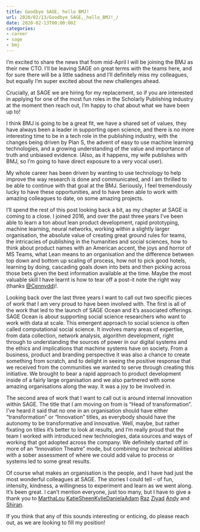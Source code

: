 ```yaml
---
title: Goodbye SAGE, hello BMJ! 
url: 2020/02/13/Goodbye_SAGE,_hello_BMJ!_/
date: 2020-02-13T00:00:00Z
categories:
- career
- sage
- bmj
---
```


I’m excited to share the news that from mid-April I will be joining the BMJ as their new CTO. I’ll be leaving SAGE on great terms with the teams here, and for sure there will be a little sadness and I’ll definitely miss my colleagues, but equally I’m super excited about the new challenges ahead. 

Crucially, at SAGE we are hiring for my replacement, so if you are interested in applying for one of the most fun roles in the Scholarly Publishing industry at the moment then reach out, I’m happy to chat about what we have been up to! 

I think BMJ is going to be a great fit, we have a shared set of values, they have always been a leader in supporting open science, and there is no more interesting time to be in a tech role in the publishing industry, with the changes being driven by Plan S, the advent of easy to use machine learning technologies, and a growing understanding of the value and importance of truth and unbiased evidence. (Also, as it happens, my wife publishes with BMJ, so I’m going to have direct exposure to a very vocal user). 

My whole career has been driven by wanting to use technology to help improve the way research is done and communicated, and I am thrilled to be able to continue with that goal at the BMJ. Seriously, I feel tremendously lucky to have these opportunities, and to have been able to work with amazing colleagues to date, on some amazing projects. 

I’ll spend the rest of this post looking back a bit, as my chapter at SAGE is coming to a close. I joined 2016, and over the past three years I’ve been able to learn a ton about lean product development, rapid prototyping, machine learning, neural networks, working within a slightly larger organisation, the absolute value of creating great ground rules for teams, the intricacies of publishing in the humanities and social sciences, how to think about product names with an American accent, the joys and horror of MS Teams, what Lean means to an organisation and the difference between top down and bottom up scaling of process, how not to pick good hotels, learning by doing, cascading goals down into bets and then picking across those bets given the best information available at the time. Maybe the most valuable skill I have learnt is how to tear off a post-it note the right way (thanks [@Cennydd](https://twitter.com/Cennydd))!. 

Looking back over the last three years I want to call out two specific pieces of work that I am very proud to have been involved with. The first is all of the work that led to the launch of SAGE Ocean and it’s associated offerings. SAGE Ocean is about supporting social science researchers who want to work with data at scale. This emergent approach to social science is often called computational social science. It involves many areas of expertise, from data collection, network analysis, algorithm development, right through to understanding the sources of power in our digital systems and the ethics and implications that machine systems have on society. From a business, product and branding perspective it was also a chance to create something from scratch, and to delight in seeing the positive response that we received from the communities we wanted to serve through creating this initiative. We brought to bear a rapid approach to product development inside of a fairly large organisation and we also partnered with some amazing organisations along the way. It was a joy to be involved in.

The second area of work that I want to call out is around internal innovation within SAGE. The title that I am moving on from is “Head of transformation”. I’ve heard it said that no one in an organisation should have either “transformation” or “Innovation” titles, as everybody should have the autonomy to be transformative and innovative. Well, maybe, but rather fixating on titles it’s better to look at results, and I’m really proud that the team I worked with introduced new technologies, data sources and ways of working that got adopted across the company. We definitely started off in more of an “Innovation Theatre” mode, but combining our technical abilities with a sober assessment of where we could add value to process or systems led to some great results. 

Of course what makes an organisation is the people, and I have had just the most wonderful colleagues at SAGE. The stories I could tell - of fun, intensity, kindness, a willingness to experiment and learn as we went along. It’s been great. I can’t mention everyone, just too many, but I have to give a thank you to [Martha](https://twitter.com/coffeepot)[Lou](https://twitter.com/loucoady) [Katie](https://twitter.com/KMetzlerSAGE)[Sheen](https://twitter.com/sheen)[Kylie](https://www.thoughtworks.com/profiles/kylie-castellaw)[Daniela](https://twitter.com/danielagduca)[Adam](https://twitter.com/AdamSci12) [Raz](https://www.linkedin.com/in/razvantelitoiu/) [Ziyad](https://www.linkedin.com/in/ziyad-marar-531146165/)  [Andy](https://github.com/andyhails) and [Shiran](https://twitter.com/Crayola_26). 

If you think that any of this sounds interesting or enticing, do please reach out, as we are looking to fill my position! 

